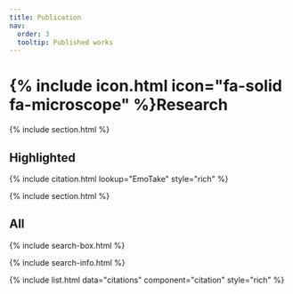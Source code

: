 ```yaml
---
title: Publication
nav:
  order: 3
  tooltip: Published works
---
```


# {% include icon.html icon="fa-solid fa-microscope" %}Research

{% include section.html %}

## Highlighted

{% include citation.html lookup="EmoTake" style="rich" %}

{% include section.html %}

## All

{% include search-box.html %}

{% include search-info.html %}

{% include list.html data="citations" component="citation" style="rich" %}
